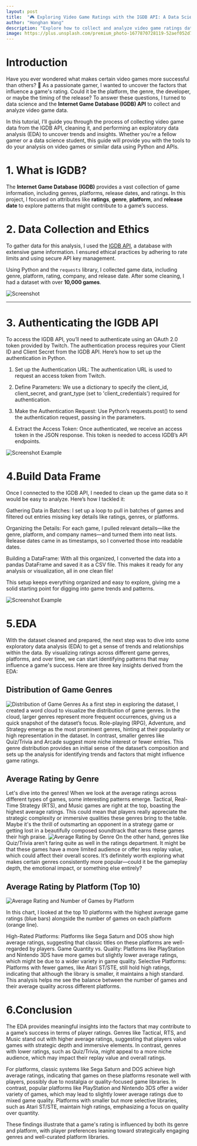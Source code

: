 ```yaml
---
layout: post
title:  "🎮 Exploring Video Game Ratings with the IGDB API: A Data Science Tutoria"
author: "Honghan Wang" 
description: "Explore how to collect and analyze video game ratings data using the IGDB API. This guide walks you through the steps of setting up an API, curating a custom dataset, and uncovering what factors contribute to a game’s success. Perfect for data science students and gaming enthusiasts interested in understanding the data behind high-rated games"
image: https://plus.unsplash.com/premium_photo-1677870728119-52aef052d7ef?q=80&w=1170&auto=format&fit=crop&ixlib=rb-4.0.3&ixid=M3wxMjA3fDB8MHxwaG90by1wYWdlfHx8fGVufDB8fHx8fA%3D%3D
---
```



#    **Introduction**


Have you ever wondered what makes certain video games more successful than others? 🎲 As a passionate gamer, I wanted to uncover the factors that influence a game's rating. Could it be the platform, the genre, the developer, or maybe the timing of the release? To answer these questions, I turned to data science and the <strong>Internet Game Database (IGDB) API</strong> to collect and analyze video game data.

In this tutorial, I’ll guide you through the process of collecting video game data from the IGDB API, cleaning it, and performing an exploratory data analysis (EDA) to uncover trends and insights. Whether you're a fellow gamer or a data science student, this guide will provide you with the tools to do your analysis on video games or similar data using Python and APIs.


# **1. What is IGDB?**

The **Internet Game Database (IGDB)** provides a vast collection of game information, including genres, platforms, release dates, and ratings. In this project, I focused on attributes like **ratings**, **genre**, **platform**, and **release date** to explore patterns that might contribute to a game’s success.


#  **2. Data Collection and Ethics**

To gather data for this analysis, I used the [IGDB API](https://api-docs.igdb.com/), a database with extensive game information. I ensured ethical practices by adhering to rate limits and using secure API key management.

Using Python and the `requests` library, I collected game data, including genre, platform, rating, company, and release date. After some cleaning, I had a dataset with over **10,000 games**.

![Screenshot]({{site.url}}{{site.baseurl}}/assets/images/%E5%B1%8F%E5%B9%95%E6%88%AA%E5%9B%BE(251).png)

---

# **3. Authenticating the IGDB API**

To access the IGDB API, you’ll need to authenticate using an OAuth 2.0 token provided by Twitch. The authentication process requires your Client ID and Client Secret from the IGDB API. Here’s how to set up the authentication in Python.

1. Set up the Authentication URL: The authentication URL is used to request an access token from Twitch.

2. Define Parameters: We use a dictionary to specify the client_id, client_secret, and grant_type (set to 'client_credentials') required for authentication.

3. Make the Authentication Request: Use Python’s requests.post() to send the authentication request, passing in the parameters.

4. Extract the Access Token: Once authenticated, we receive an access token in the JSON response. This token is needed to access IGDB’s API endpoints.

![Screenshot Example]({{site.url}}{{site.baseurl}}/assets/images/%E5%B1%8F%E5%B9%95%E6%88%AA%E5%9B%BE(253).png)

# **4.Build Data Frame**
Once I connected to the IGDB API, I needed to clean up the game data so it would be easy to analyze. Here’s how I tackled it:

Gathering Data in Batches: I set up a loop to pull in batches of games and filtered out entries missing key details like ratings, genres, or platforms.

Organizing the Details: For each game, I pulled relevant details—like the genre, platform, and company names—and turned them into neat lists. Release dates came in as timestamps, so I converted those into readable dates.

Building a DataFrame: With all this organized, I converted the data into a pandas DataFrame and saved it as a CSV file. This makes it ready for any analysis or visualization, all in one clean file!

This setup keeps everything organized and easy to explore, giving me a solid starting point for digging into game trends and patterns.

![Screenshot Example]({{site.url}}{{site.baseurl}}/assets/images/%E5%B1%8F%E5%B9%95%E6%88%AA%E5%9B%BE(256).png)

#  **5.EDA**
With the dataset cleaned and prepared, the next step was to dive into some exploratory data analysis (EDA) to get a sense of trends and relationships within the data. By visualizing ratings across different game genres, platforms, and over time, we can start identifying patterns that may influence a game's success. Here are three key insights derived from the EDA:

## Distribution of Game Genres 
![Distribution of Game Genres]({{site.url}}{{site.baseurl}}/assets/images/download%20(6)%20(1).png)
As a first step in exploring the dataset, I created a word cloud to visualize the distribution of game genres. In the cloud, larger genres represent more frequent occurrences, giving us a quick snapshot of the dataset’s focus. Role-playing (RPG), Adventure, and Strategy emerge as the most prominent genres, hinting at their popularity or high representation in the dataset. In contrast, smaller genres like Quiz/Trivia and Arcade suggest more niche interest or fewer entries. This genre distribution provides an initial sense of the dataset’s composition and sets up the analysis for identifying trends and factors that might influence game ratings.

## Average Rating by Genre
Let's dive into the genres! When we look at the average ratings across different types of games, some interesting patterns emerge. Tactical, Real-Time Strategy (RTS), and Music games are right at the top, boasting the highest average ratings. This could mean that players really appreciate the strategic complexity or immersive qualities these genres bring to the table. Maybe it's the thrill of outsmarting an opponent in a strategy game or getting lost in a beautifully composed soundtrack that earns these games their high praise.
![Average Rating by Genre]({{site.url}}{{site.baseurl}}/assets/images/download%20(4).png)
On the other hand, genres like Quiz/Trivia aren’t faring quite as well in the ratings department. It might be that these games have a more limited audience or offer less replay value, which could affect their overall scores. It’s definitely worth exploring what makes certain genres consistently more popular—could it be the gameplay depth, the emotional impact, or something else entirely?


## Average Rating by Platform (Top 10)
![Average Rating and Number of Games by Platform]({{site.url}}{{site.baseurl}}/assets/images/download%20(8).png)

In this chart, I looked at the top 10 platforms with the highest average game ratings (blue bars) alongside the number of games on each platform (orange line).

High-Rated Platforms: Platforms like Sega Saturn and DOS show high average ratings, suggesting that classic titles on these platforms are well-regarded by players.
Game Quantity vs. Quality: Platforms like PlayStation and Nintendo 3DS have more games but slightly lower average ratings, which might be due to a wider variety in game quality.
Selective Platforms: Platforms with fewer games, like Atari ST/STE, still hold high ratings, indicating that although the library is smaller, it maintains a high standard.
This analysis helps me see the balance between the number of games and their average quality across different platforms.

# **6.Conclusion**
The EDA provides meaningful insights into the factors that may contribute to a game’s success in terms of player ratings. Genres like Tactical, RTS, and Music stand out with higher average ratings, suggesting that players value games with strategic depth and immersive elements. In contrast, genres with lower ratings, such as Quiz/Trivia, might appeal to a more niche audience, which may impact their replay value and overall ratings.

For platforms, classic systems like Sega Saturn and DOS achieve high average ratings, indicating that games on these platforms resonate well with players, possibly due to nostalgia or quality-focused game libraries. In contrast, popular platforms like PlayStation and Nintendo 3DS offer a wider variety of games, which may lead to slightly lower average ratings due to mixed game quality. Platforms with smaller but more selective libraries, such as Atari ST/STE, maintain high ratings, emphasizing a focus on quality over quantity.

These findings illustrate that a game's rating is influenced by both its genre and platform, with player preferences leaning toward strategically engaging genres and well-curated platform libraries.
